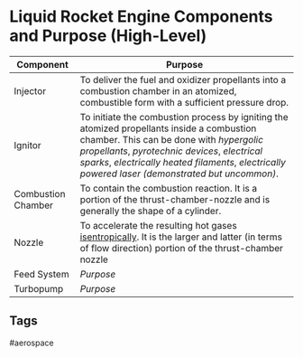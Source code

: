 # Liquid Rocket Engine Components and Purpose (High-Level)

|Component|Purpose|  
|-|-|  
|Injector|To deliver the fuel and oxidizer propellants into a combustion chamber in an atomized, combustible form with a sufficient pressure drop.|  
|Ignitor|To initiate the combustion process by igniting the atomized propellants inside a combustion chamber. This can be done with *hypergolic propellants*, *pyrotechnic devices*, *electrical sparks*, *electrically heated filaments*, *electrically powered laser (demonstrated but uncommon)*.|  
|Combustion Chamber|To contain the combustion reaction. It is a portion of the thrust-chamber-nozzle and is generally the shape of a cylinder.|
|Nozzle|To accelerate the resulting hot gases [isentropically](./202201152231). It is the larger and latter (in terms of flow direction) portion of the thrust-chamber nozzle| 
|Feed System|*Purpose*|Depending on the combustion cycle of the engine, the feed systems delivers propellants through pipes, directed by valves,  from the propellant tanks to any and all injectors, cooling channels, and turbopumps. See [Liquid Rocket Engine Combustion Cycles]().
|Turbopump|*Purpose*|  

## Tags
#aerospace
